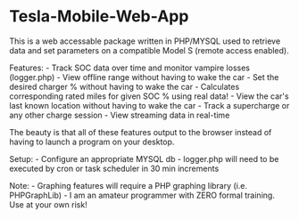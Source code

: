 Tesla-Mobile-Web-App
=====================

This is a web accessable package written in PHP/MYSQL used to retrieve data and set parameters
 on a compatible Model S (remote access enabled).

Features:
	- Track SOC data over time and monitor vampire losses (logger.php)
	- View offline range without having to wake the car
	- Set the desired charger % without having to wake the car
	- Calculates corresponding rated miles for given SOC % using real data!
	- View the car's last known location without having to wake the car
	- Track a supercharge or any other charge session
	- View streaming data in real-time

The beauty is that all of these features output to the browser instead of having to launch a 
program on your desktop.

Setup:
	- Configure an appropriate MYSQL db
	- logger.php will need to be executed by cron or task scheduler in 30 min increments

Note:
	- Graphing features will require a PHP graphing library (i.e. PHPGraphLib)
	- I am an amateur programmer with ZERO formal training. Use at your own risk!
